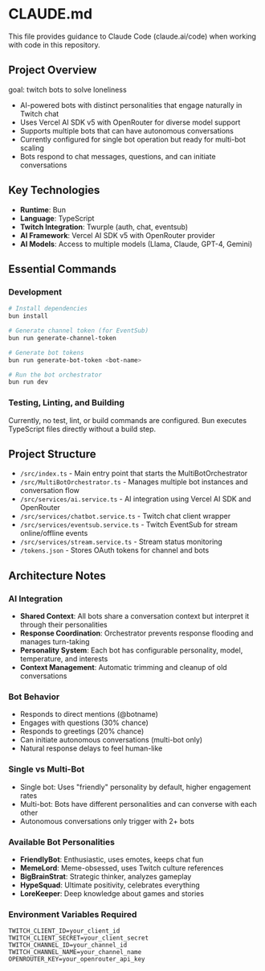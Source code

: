 # CLAUDE.md

This file provides guidance to Claude Code (claude.ai/code) when working with code in this repository.

## Project Overview

goal: twitch bots to solve loneliness

- AI-powered bots with distinct personalities that engage naturally in Twitch chat
- Uses Vercel AI SDK v5 with OpenRouter for diverse model support
- Supports multiple bots that can have autonomous conversations
- Currently configured for single bot operation but ready for multi-bot scaling
- Bots respond to chat messages, questions, and can initiate conversations

## Key Technologies

- **Runtime**: Bun
- **Language**: TypeScript
- **Twitch Integration**: Twurple (auth, chat, eventsub)
- **AI Framework**: Vercel AI SDK v5 with OpenRouter provider
- **AI Models**: Access to multiple models (Llama, Claude, GPT-4, Gemini)

## Essential Commands

### Development

```bash
# Install dependencies
bun install

# Generate channel token (for EventSub)
bun run generate-channel-token

# Generate bot tokens
bun run generate-bot-token <bot-name>

# Run the bot orchestrator
bun run dev
```

### Testing, Linting, and Building

Currently, no test, lint, or build commands are configured. Bun executes TypeScript files directly without a build step.

## Project Structure

- `/src/index.ts` - Main entry point that starts the MultiBotOrchestrator
- `/src/MultiBotOrchestrator.ts` - Manages multiple bot instances and conversation flow
- `/src/services/ai.service.ts` - AI integration using Vercel AI SDK and OpenRouter
- `/src/services/chatbot.service.ts` - Twitch chat client wrapper
- `/src/services/eventsub.service.ts` - Twitch EventSub for stream online/offline events
- `/src/services/stream.service.ts` - Stream status monitoring
- `/tokens.json` - Stores OAuth tokens for channel and bots

## Architecture Notes

### AI Integration
- **Shared Context**: All bots share a conversation context but interpret it through their personalities
- **Response Coordination**: Orchestrator prevents response flooding and manages turn-taking
- **Personality System**: Each bot has configurable personality, model, temperature, and interests
- **Context Management**: Automatic trimming and cleanup of old conversations

### Bot Behavior
- Responds to direct mentions (@botname)
- Engages with questions (30% chance)
- Responds to greetings (20% chance)
- Can initiate autonomous conversations (multi-bot only)
- Natural response delays to feel human-like

### Single vs Multi-Bot
- Single bot: Uses "friendly" personality by default, higher engagement rates
- Multi-bot: Bots have different personalities and can converse with each other
- Autonomous conversations only trigger with 2+ bots

### Available Bot Personalities
- **FriendlyBot**: Enthusiastic, uses emotes, keeps chat fun
- **MemeLord**: Meme-obsessed, uses Twitch culture references
- **BigBrainStrat**: Strategic thinker, analyzes gameplay
- **HypeSquad**: Ultimate positivity, celebrates everything
- **LoreKeeper**: Deep knowledge about games and stories

### Environment Variables Required
```
TWITCH_CLIENT_ID=your_client_id
TWITCH_CLIENT_SECRET=your_client_secret
TWITCH_CHANNEL_ID=your_channel_id
TWITCH_CHANNEL_NAME=your_channel_name
OPENROUTER_KEY=your_openrouter_api_key
```
